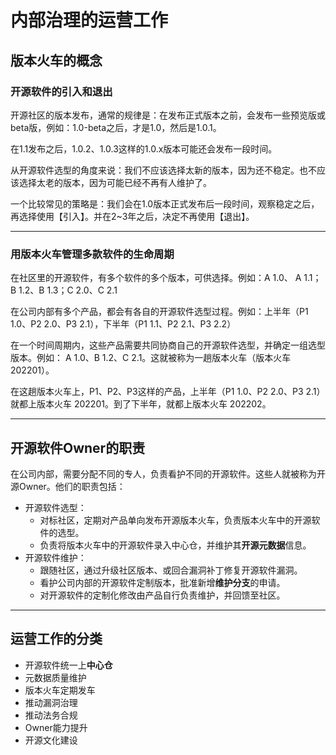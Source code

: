 # 内部治理的运营工作

## 版本火车的概念

### 开源软件的引入和退出

开源社区的版本发布，通常的规律是：在发布正式版本之前，会发布一些预览版或beta版，例如：1.0-beta之后，才是1.0，然后是1.0.1。

在1.1发布之后，1.0.2、1.0.3这样的1.0.x版本可能还会发布一段时间。

从开源软件选型的角度来说：我们不应该选择太新的版本，因为还不稳定。也不应该选择太老的版本，因为可能已经不再有人维护了。

一个比较常见的策略是：我们会在1.0版本正式发布后一段时间，观察稳定之后，再选择使用【引入】。并在2~3年之后，决定不再使用【退出】。

---

### 用版本火车管理多款软件的生命周期

在社区里的开源软件，有多个软件的多个版本，可供选择。例如：A 1.0、 A 1.1；B 1.2、B 1.3；C 2.0、C 2.1

在公司内部有多个产品，都会有各自的开源软件选型过程。例如：上半年（P1 1.0、P2 2.0、P3 2.1），下半年（P1 1.1、P2 2.1、P3 2.2）

在一个时间周期内，这些产品需要共同协商自己的开源软件选型，并确定一组选型版本。例如： A 1.0、B 1.2、C 2.1。这就被称为一趟版本火车（版本火车 202201）。

在这趟版本火车上，P1、P2、P3这样的产品，上半年（P1 1.0、P2 2.0、P3 2.1）就都上版本火车 202201。到了下半年，就都上版本火车 202202。

---

## 开源软件Owner的职责

在公司内部，需要分配不同的专人，负责看护不同的开源软件。这些人就被称为开源Owner。他们的职责包括：

* 开源软件选型：
    * 对标社区，定期对产品单向发布开源版本火车，负责版本火车中的开源软件的选型。
    * 负责将版本火车中的开源软件录入中心仓，并维护其**开源元数据**信息。
* 开源软件维护：
    * 跟随社区，通过升级社区版本、或回合漏洞补丁修复开源软件漏洞。
    * 看护公司内部的开源软件定制版本，批准新增**维护分支**的申请。
    * 对开源软件的定制化修改由产品自行负责维护，并回馈至社区。

---

## 运营工作的分类

* 开源软件统一上**中心仓**
* 元数据质量维护
* 版本火车定期发车
* 推动漏洞治理
* 推动法务合规
* Owner能力提升
* 开源文化建设